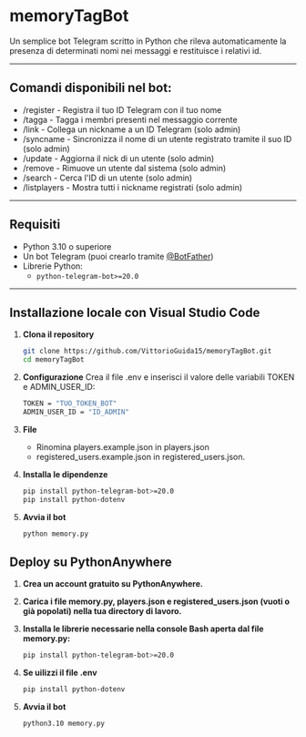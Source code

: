 # memoryTagBot

Un semplice bot Telegram scritto in Python che rileva automaticamente la presenza di determinati nomi nei messaggi e restituisce i relativi id.

---


## Comandi disponibili nel bot:

- /register - Registra il tuo ID Telegram con il tuo nome
- /tagga - Tagga i membri presenti nel messaggio corrente
- /link - Collega un nickname a un ID Telegram (solo admin)
- /syncname - Sincronizza il nome di un utente registrato tramite il suo ID (solo admin)
- /update - Aggiorna il nick di un utente (solo admin)
- /remove - Rimuove un utente dal sistema (solo admin)
- /search - Cerca l'ID di un utente (solo admin)
- /listplayers - Mostra tutti i nickname registrati (solo admin)

---

##  Requisiti

- Python 3.10 o superiore
- Un bot Telegram (puoi crearlo tramite [@BotFather](https://t.me/BotFather))
- Librerie Python:
  - `python-telegram-bot>=20.0`

---

## Installazione locale con Visual Studio Code

1. **Clona il repository**

   ```bash
   git clone https://github.com/VittorioGuida15/memoryTagBot.git
   cd memoryTagBot

2. **Configurazione**
Crea il file .env e inserisci il valore delle variabili TOKEN e ADMIN_USER_ID:

   ```bash
   TOKEN = "TUO_TOKEN_BOT"
   ADMIN_USER_ID = "ID_ADMIN"

3. **File**
   - Rinomina players.example.json in players.json
   - registered_users.example.json in registered_users.json.

4. **Installa le dipendenze**
    ```bash
    pip install python-telegram-bot>=20.0
    pip install python-dotenv

5. **Avvia il bot**
    ```bash
    python memory.py
    
## Deploy su PythonAnywhere
1. **Crea un account gratuito su PythonAnywhere.**

2. **Carica i file memory.py, players.json e registered_users.json (vuoti o già popolati) nella tua directory di lavoro.**

3. **Installa le librerie necessarie nella console Bash aperta dal file memory.py:**
    ```bash    
    pip install python-telegram-bot>=20.0

4. **Se uilizzi il file .env**
    ```bash    
    pip install python-dotenv

5. **Avvia il bot**
    ```bash
    python3.10 memory.py
